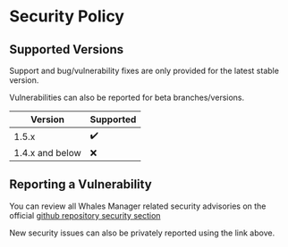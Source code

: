 # Security Policy

## Supported Versions

Support and bug/vulnerability fixes are only provided for the latest stable version.

Vulnerabilities can also be reported for beta branches/versions.

| Version         | Supported          |
| -------         | ------------------ |
| 1.5.x           | :heavy_check_mark: |
| 1.4.x and below | :x:                |


## Reporting a Vulnerability

You can review all Whales Manager related security advisories on the official [github repository security section](https://github.com/damiencassu/whales-manager/security)

New security issues can also be privately reported using the link above.
